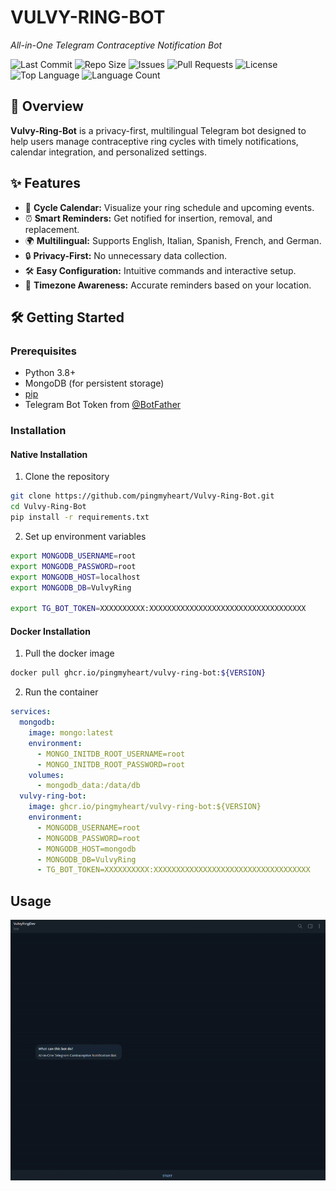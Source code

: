 # VULVY-RING-BOT

*All-in-One Telegram Contraceptive Notification Bot*

![Last Commit](https://img.shields.io/github/last-commit/pingmyheart/Vulvy-Ring-Bot)
![Repo Size](https://img.shields.io/github/repo-size/pingmyheart/Vulvy-Ring-Bot)
![Issues](https://img.shields.io/github/issues/pingmyheart/Vulvy-Ring-Bot)
![Pull Requests](https://img.shields.io/github/issues-pr/pingmyheart/Vulvy-Ring-Bot)
![License](https://img.shields.io/github/license/pingmyheart/Vulvy-Ring-Bot)
![Top Language](https://img.shields.io/github/languages/top/pingmyheart/Vulvy-Ring-Bot)
![Language Count](https://img.shields.io/github/languages/count/pingmyheart/Vulvy-Ring-Bot)

## 🚀 Overview

**Vulvy-Ring-Bot** is a privacy-first, multilingual Telegram bot designed to help users manage contraceptive ring cycles
with timely notifications, calendar integration, and personalized settings.

## ✨ Features

- 📅 **Cycle Calendar:** Visualize your ring schedule and upcoming events.
- ⏰ **Smart Reminders:** Get notified for insertion, removal, and replacement.
- 🌍 **Multilingual:** Supports English, Italian, Spanish, French, and German.
- 🔒 **Privacy-First:** No unnecessary data collection.
- 🛠️ **Easy Configuration:** Intuitive commands and interactive setup.
- 📍 **Timezone Awareness:** Accurate reminders based on your location.

## 🛠️ Getting Started

### Prerequisites

- Python 3.8+
- MongoDB (for persistent storage)
- [pip](https://pip.pypa.io/en/stable/)
- Telegram Bot Token from [@BotFather](https://t.me/botfather)

### Installation

#### Native Installation

1. Clone the repository

```bash
git clone https://github.com/pingmyheart/Vulvy-Ring-Bot.git
cd Vulvy-Ring-Bot
pip install -r requirements.txt
```

2. Set up environment variables

```bash
export MONGODB_USERNAME=root
export MONGODB_PASSWORD=root
export MONGODB_HOST=localhost
export MONGODB_DB=VulvyRing

export TG_BOT_TOKEN=XXXXXXXXXX:XXXXXXXXXXXXXXXXXXXXXXXXXXXXXXXXXXX
```

#### Docker Installation

1. Pull the docker image

```bash
docker pull ghcr.io/pingmyheart/vulvy-ring-bot:${VERSION}
```

2. Run the container

```yaml
services:
  mongodb:
    image: mongo:latest
    environment:
      - MONGO_INITDB_ROOT_USERNAME=root
      - MONGO_INITDB_ROOT_PASSWORD=root
    volumes:
      - mongodb_data:/data/db
  vulvy-ring-bot:
    image: ghcr.io/pingmyheart/vulvy-ring-bot:${VERSION}
    environment:
      - MONGODB_USERNAME=root
      - MONGODB_PASSWORD=root
      - MONGODB_HOST=mongodb
      - MONGODB_DB=VulvyRing
      - TG_BOT_TOKEN=XXXXXXXXXX:XXXXXXXXXXXXXXXXXXXXXXXXXXXXXXXXXXX
```

## Usage

![alt text](assets/run-bot.gif)